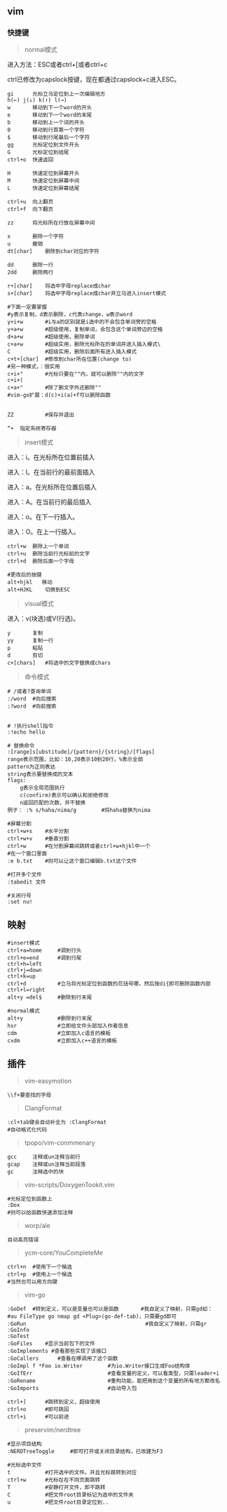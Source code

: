 ## vim

### 快捷键

> normal模式

进入方法：ESC或者ctrl+[或者ctrl+c

ctrl已修改为capslock按键，现在都通过capslock+c进入ESC。

```shell
gi		光标立马定位到上一次编辑地方
h(←) j(↓) k(↑) l(→)
w		移动到下一个word的开头
e		移动到下一个word的末尾
b		移动到上一个词的开头
0		移动到行首第一个字符
$		移动到行尾最后一个字符
gg		光标定位到文件开头
G		光标定位到结尾
ctrl+o	快速返回

H		快速定位到屏幕开头
M		快速定位到屏幕中间
L		快速定位到屏幕结尾

ctrl+u	向上翻页
ctrl+f  向下翻页

zz		将光标所在行放在屏幕中间

x		删除一个字符
u		撤销
dt[char]   	删除到char对应的字符

dd		删除一行
2dd		删除两行

r+[char]	将选中字母replace成char
s+[char]	将选中字母replace成char并立马进入insert模式

#下面一定要掌握
#y表示复制，d表示删除，c代表change，w表示word
y+i+w		#i与a的区别就是i选中的不会包含单词旁的空格
y+a+w		#超级使用，复制单词，会包含这个单词旁边的空格
d+a+w		#超级使用，删除单词
c+a+w		#超级实用，删除光标所在的单词并进入插入模式\
C			#超级实用，删除后面所有进入插入模式
c+t+[char]	#修改到char所在位置(change to)
#另一种模式，：很实用
c+i+"		#光标只要在""内，就可以删除""内的文字
c+i+(
c+a+"		#除了删文字外还删除""
#vim-go扩展：d(c)+i(a)+f可以删除函数


ZZ			#保存并退出

“+ 	指定系统寄存器
```

> insert模式

进入：i。在光标所在位置前插入

进入：I。在当前行的最前面插入

进入：a。在光标所在位置后插入

进入：A。在当前行的最后插入

进入：o。在下一行插入。

进入：O。在上一行插入。

```shell
ctrl+w	删除上一个单词
ctrl+u  删除当前行光标前的文字
ctrl+d	删除后面一个字母

#更改后的按键
alt+hjkl   移动
alt+HJKL	切换到ESC
```

> visual模式

进入：v(块选)或V(行选)。

```shell
y		复制
yy		复制一行
p		粘贴
d		剪切
c+[chars]	#将选中的文字替换成chars
```

> 命令模式

```shell
# /或者?查询单词
:/word	#向后搜索
:?word	#向前搜索


# !执行shell指令
:!echo hello

# 替换命令
:[range]s[ubstitude]/{pattern}/{string}/[flags]
range表示范围，比如：10,20表示10到20行，%表示全部
pattern为正则表达
string表示要替换成的文本
flags:
	g表示全局范围执行
	c(confirm)表示可以确认和拒绝修改
	n返回匹配的次数，并不替换
例子： :% s/haha/nima/g		#将haha替换为nima

#屏幕分割
ctrl+w+s	#水平分割
ctrl+w+v	#垂直分割
ctrl+w		#在分割屏幕间跳转或者ctrl+w+hjkl中一个
#在一个窗口里面
:e b.txt	#则可以让这个窗口编辑b.txt这个文件

#打开多个文件
:tabedit 文件

#关闭行号
:set nu!
```



## 映射

```shell
#insert模式
ctrl+a=home		#调到行头
ctrl+e=end		#调到行尾
ctrl+h=left
ctrl+j=down
ctrl+k=up
ctrl+d			#立马将光标定位到函数的花括号哪，然后按di{即可删除函数内部
ctrl+l=right
alt+y =del$		#删除到行末尾

#normal模式
alt+y			#删除到行末尾
hsr				#立即给文件头部加入作者信息
cdm				#立即加入c语言的模板
cxdm 			#立即加入c++语言的模板
```

## 插件

> vim-easymotion

```shell
\\f+要查找的字母
```

> ClangFormat

```shell
:cl+tab键会自动补全为 :ClangFormat
#自动格式化代码
```

> tpopo/vim-conmmenary

```shell
gcc 	注释或un注释当前行
gcap	注释或un注释当前段落
gc		注释选中的块
```


> vim-scripts/DoxygenTookit.vim

```shell
#光标定位到函数上
:Dox
#则可以给函数快速添加注释
```

> worp/ale

```shel
自动高亮错误
```

> ycm-core/YouCompleteMe

```shell
ctrl+n	#使用下一个候选
ctrl+p	#使用上一个候选
#当然也可以用方向键
```


> vim-go

```shell
:GoDef	#转到定义，可以是变量也可以是函数		#我自定义了映射，只需gd如：
#au FileType go nmap gd <Plug>(go-def-tab)，只需要gd即可
:GoRun										#我自定义了映射，只需gr
:GoInfo										
:GoTest
:GoFiles	#显示当前包下的文件
:GoImplements #查看那些实现了该接口
:GoCallers		#查看在哪调用了这个函数
:GoImpl f *Foo io.Writer		#为io.Writer接口生成Foo结构体
:GoIfErr						#查看变量的定义，可以看类型，只需leader+i
:GoRename						#重构功能，能把用到这个变量的所有地方都改名
:GoImports						#自动导入包

ctrl+]		#跳转到定义，超级使用
ctrl+o		#即可跳回
ctrl+i		#可以前进
```

> preservim/nerdtree

```shell
#显示项目结构
:NERDTreeToggle		#即可打开或关闭目录结构，已改建为F3

#光标选中文件
t			#打开选中的文件。并且光标跳转到对应
ctrl+w		#光标在在不同页面跳转
T			#安静打开文件，即不跳转
C			#把文件root目录标记为选中的文件夹
u			#把文件root目录定位到..
```

